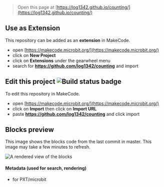 
> Open this page at [https://log1342.github.io/counting/](https://log1342.github.io/counting/)

## Use as Extension

This repository can be added as an **extension** in MakeCode.

* open [https://makecode.microbit.org/](https://makecode.microbit.org/)
* click on **New Project**
* click on **Extensions** under the gearwheel menu
* search for **https://github.com/log1342/counting** and import

## Edit this project ![Build status badge](https://github.com/log1342/counting/workflows/MakeCode/badge.svg)

To edit this repository in MakeCode.

* open [https://makecode.microbit.org/](https://makecode.microbit.org/)
* click on **Import** then click on **Import URL**
* paste **https://github.com/log1342/counting** and click import

## Blocks preview

This image shows the blocks code from the last commit in master.
This image may take a few minutes to refresh.

![A rendered view of the blocks](https://github.com/log1342/counting/raw/master/.github/makecode/blocks.png)

#### Metadata (used for search, rendering)

* for PXT/microbit
<script src="https://makecode.com/gh-pages-embed.js"></script><script>makeCodeRender("{{ site.makecode.home_url }}", "{{ site.github.owner_name }}/{{ site.github.repository_name }}");</script>
